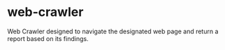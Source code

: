 # web-crawler
Web Crawler designed to navigate the designated web page and return a report based on its findings.
